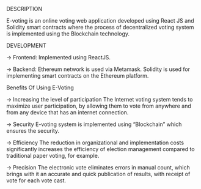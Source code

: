 DESCRIPTION

E-voting is  an online voting web application developed using React JS and Solidity smart contracts where the process of decentralized voting system is implemented using the Blockchain technology.



DEVELOPMENT

→ Frontend: Implemented using ReactJS.​

→ Backend: Ethereum network is used via Metamask. Solidity is used for implementing smart contracts on the Ethereum platform.



Benefits Of Using E-Voting​

→  Increasing the level of participation​
   The Internet voting system tends to maximize user  participation, by allowing them to vote from anywhere and from any device that has an internet connection.​

→  Security​
    E-voting system is implemented using “Blockchain” which ensures the security.​

→ Efficiency​​
    The reduction in organizational and implementation costs significantly increases the​ efficiency of election management compared to traditional paper voting, for example.​​

​→ Precision​​
    The electronic vote eliminates errors in manual count, which brings with it​​ an accurate and quick publication of results, with receipt of vote for each vote cast.​

​